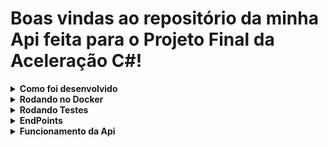 # Boas vindas ao repositório da minha Api feita para o Projeto Final da Aceleração C#!

<details>
  <summary><strong>Como foi desenvolvido</strong></summary><br />
  
  <p> A linguagem utilizada no projeto foi C#.  </p>
  <p> Para tornar mais real as simulações feitas através da aplicação, estou utilizando um banco SqlServer conteineirizado, para guardar e buscar informações de forma dinâmica. </p>
  <p> Api produzida com camadas de controllers e models.</p>
</details>

<details>
  <summary><strong>Rodando no Docker</strong></summary><br/>

   <p> Rode o serviço de banco com o comando `docker-compose up -d`.</p>
   <p> A partir daqui você já pode rodar a aplicação com 'dotnet run' e fazer as chamadas através do Swagger para ver as respostas</p>
</details>

<details>
   <summary><strong> Rodando Testes </strong></summary><br />

  <p> Para inicar os testes da aplicação é muito simples. entre na pasta de testes e rode o comando dotnet test.</p>
   <p> São 4 testes que testam de forma bem completa a aplicação, mas claro que quanto mais melhor e isso está no meu planejamento para o futuro!</p>
   <br/>
</details>

<details>
   <summary><strong> EndPoints </strong></summary><br />

  <p> A Api está documentada através do SwaggerUI. </p>
  <p> A aplicação está configurada para que ao ser iniciada já vá diretamente para a página do Swagger </p>
</details>

<details>
  <summary><strong>Funcionamento da Api</strong></summary><br />
  
 <p> Novos usuários conseguem se cadastrar </p>
 <p> Usuários conseguem fazer suas postagens </p>
 <p> Não é possível fazer um post sem antes ter se cadstrado </p>

